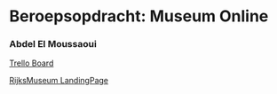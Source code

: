 # Beroepsopdracht: Museum Online

### Abdel El Moussaoui

 [Trello Board](https://trello.com/b/uywsOKyb/museum-website)

 [RijksMuseum LandingPage](http://34225.hosts1.ma-cloud.nl/Rijksmuseum/Web/index.html)
